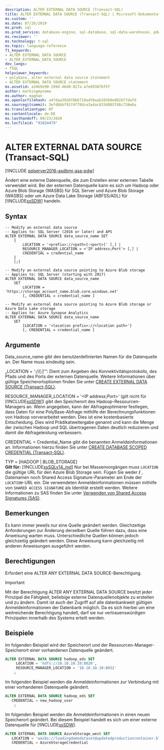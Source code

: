 ```yaml
---
description: ALTER EXTERNAL DATA SOURCE (Transact-SQL)
title: ALTER EXTERNAL DATA SOURCE (Transact-SQL) | Microsoft-Dokumentation
ms.custom: ''
ms.date: 07/26/2019
ms.prod: sql
ms.prod_service: database-engine, sql-database, sql-data-warehouse, pdw
ms.reviewer: ''
ms.technology: t-sql
ms.topic: language-reference
f1_keywords:
- ALTER EXTERNAL DATA SOURCE
- ALTER_EXTERNAL_DATA_SOURCE
dev_langs:
- TSQL
helpviewer_keywords:
- polybase, alter external data source statement
- ALTER EXTERNAL DATA SOURCE statement
ms.assetid: a34b9e90-199d-46d0-817a-a7e69387bf5f
author: markingmyname
ms.author: maghan
ms.openlocfilehash: a47daa3926f8b6718a459aab203b0e902bf7dafd
ms.sourcegitcommit: 3efd8bbf91f4f78dce3a4ac03348037d8c720e6a
ms.translationtype: HT
ms.contentlocale: de-DE
ms.lasthandoff: 09/23/2020
ms.locfileid: "91024479"
---
```

# <a name="alter-external-data-source-transact-sql"></a>ALTER EXTERNAL DATA SOURCE (Transact-SQL)
[!INCLUDE [sqlserver2016-asdbmi-asa-pdw](../../includes/applies-to-version/sqlserver2016-asdbmi-asa-pdw.md)]

  Ändert eine externe Datenquelle, die zum Erstellen einer externen Tabelle verwendet wird. Bei der externen Datenquelle kann es sich um Hadoop oder Azure Blob Storage (WASBS) für SQL Server und Azure Blob Storage (WASBS) oder um Azure Data Lake Storage (ABFSS/ADL) für [!INCLUDE[ssSDW](../../includes/sssdwfull-md.md)] handeln. 

## <a name="syntax"></a>Syntax  

```syntaxsql
-- Modify an external data source
-- Applies to: SQL Server (2016 or later) and APS
ALTER EXTERNAL DATA SOURCE data_source_name SET
    {   
        LOCATION = '<prefix>://<path>[:<port>]' [,] |
        RESOURCE_MANAGER_LOCATION = <'IP address;Port'> [,] |
        CREDENTIAL = credential_name
    }  
    [;]  

-- Modify an external data source pointing to Azure Blob storage
-- Applies to: SQL Server (starting with 2017)
ALTER EXTERNAL DATA SOURCE data_source_name
    SET
        LOCATION = 'https://storage_account_name.blob.core.windows.net'
        [, CREDENTIAL = credential_name ] 

-- Modify an external data source pointing to Azure Blob storage or Azure Data Lake storage
-- Applies to: Azure Synapse Analytics
ALTER EXTERNAL DATA SOURCE data_source_name
    SET
        [LOCATION = '<location prefix>://<location path>']
        [, CREDENTIAL = credential_name ] 
```

## <a name="arguments"></a>Argumente  
 Data_source_name gibt den benutzerdefinierten Namen für die Datenquelle an. Der Name muss eindeutig sein.

 „LOCATION = '<prefix>://<path>[:<port>]'“: Dient zum Angeben des Konnektivitätsprotokolls, des Pfads und des Ports der externen Datenquelle. Weitere Informationen über gültige Speicherortoptionen finden Sie unter [CREATE EXTERNAL DATA SOURCE &#40;Transact-SQL&#41;](create-external-data-source-transact-sql.md#location--prefixpathport).

 RESOURCE_MANAGER_LOCATION = '\<IP address;Port>' (gilt nicht für [!INCLUDE[ssSDW](../../includes/sssdwfull-md.md)]) gibt den Speicherort des Hadoop-Ressourcen-Managers an. Wenn angegeben, kann der Abfrageoptimierer festlegen, dass Daten für eine PolyBase-Abfrage mithilfe der Berechnungsfunktionen von Hadoop vorverarbeitet werden. Dies ist eine kostenbasierte Entscheidung. Dies wird Prädikatweitergabe genannt und kann die Menge der zwischen Hadoop und SQL übertragenen Daten deutlich reduzieren und damit die Abfrageleistung verbessern.

 CREDENTIAL = Credential_Name gibt die benannten Anmeldeinformationen an. Informationen hierzu finden Sie unter [CREATE DATABASE SCOPED CREDENTIAL &#40;Transact-SQL&#41;](../../t-sql/statements/create-database-scoped-credential-transact-sql.md).

TYP = [HADOOP | BLOB_STORAGE]   
**Gilt für:** [!INCLUDE[ssSQLv14_md](../../includes/sssqlv14-md.md)]
Nur bei Massenvorgängen muss `LOCATION` die gültige URL für den Azure Blob Storage sein. Fügen Sie weder **/** , Dateinamen noch Shared Access Signature-Parameter am Ende der `LOCATION`-URL ein.
Die verwendeten Anmeldeinformationen müssen mithilfe von `SHARED ACCESS SIGNATURE` als Identität erstellt werden. Weitere Informationen zu SAS finden Sie unter [Verwenden von Shared Access Signatures (SAS)](https://docs.microsoft.com/azure/storage/storage-dotnet-shared-access-signature-part-1).

  

## <a name="remarks"></a>Bemerkungen
 Es kann immer jeweils nur eine Quelle geändert werden. Gleichzeitige Anforderungen zur Änderung derselben Quelle führen dazu, dass eine Anweisung warten muss. Unterschiedliche Quellen können jedoch gleichzeitig geändert werden. Diese Anweisung kann gleichzeitig mit anderen Anweisungen ausgeführt werden.

## <a name="permissions"></a>Berechtigungen  
 Erfordert eine ALTER ANY EXTERNAL DATA SOURCE-Berechtigung.
 > [!IMPORTANT]  
 > Mit der Berechtigung ALTER ANY EXTERNAL DATA SOURCE besitzt jeder Prinzipal die Fähigkeit, beliebige externe Datenquellenobjekte zu erstellen und zu ändern. Damit ist auch der Zugriff auf alle datenbankweit gültigen Anmeldeinformationen der Datenbank möglich. Da es sich hierbei um eine weitreichende Berechtigung handelt, darf sie nur vertrauenswürdigen Prinzipalen innerhalb des Systems erteilt werden.


## <a name="examples"></a>Beispiele  
 Im folgenden Beispiel wird der Speicherort und der Ressourcen-Manager-Speicherort einer vorhandenen Datenquelle geändert.

```sql  
ALTER EXTERNAL DATA SOURCE hadoop_eds SET
     LOCATION = 'hdfs://10.10.10.10:8020',
     RESOURCE_MANAGER_LOCATION = '10.10.10.10:8032'
    ;
```

 Im folgenden Beispiel werden die Anmeldeinformationen zur Verbindung mit einer vorhandenen Datenquelle geändert.

```sql 
ALTER EXTERNAL DATA SOURCE hadoop_eds SET
   CREDENTIAL = new_hadoop_user
    ;
```

 Im folgenden Beispiel werden die Anmeldeinformationen in einen neuen Speicherort geändert. Bei diesem Beispiel handelt es sich um einer externe Datenquelle für [!INCLUDE[ssSDW](../../includes/sssdwfull-md.md)]. 

```sql  
ALTER EXTERNAL DATA SOURCE AzureStorage_west SET
   LOCATION = 'wasbs://loadingdemodataset@updatedproductioncontainer.blob.core.windows.net',
   CREDENTIAL = AzureStorageCredential
```
